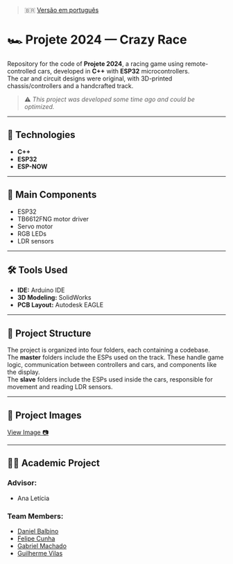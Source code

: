 > 🇧🇷 [Versão em português](./README.pt.md)

# 🏎️ Projete 2024 — Crazy Race

Repository for the code of **Projete 2024**, a racing game using remote-controlled cars, developed in **C++** with **ESP32** microcontrollers.  
The car and circuit designs were original, with 3D-printed chassis/controllers and a handcrafted track.

> ⚠️ *This project was developed some time ago and could be optimized.*

---

## 🔧 Technologies

- **C++**
- **ESP32**
- **ESP-NOW**

---

## 🧩 Main Components

- ESP32  
- TB6612FNG motor driver  
- Servo motor  
- RGB LEDs  
- LDR sensors

---

## 🛠️ Tools Used

- **IDE:** Arduino IDE  
- **3D Modeling:** SolidWorks  
- **PCB Layout:** Autodesk EAGLE

---

## 📁 Project Structure

The project is organized into four folders, each containing a codebase.  
The **master** folders include the ESPs used on the track. These handle game logic, communication between controllers and cars, and components like the display.  
The **slave** folders include the ESPs used inside the cars, responsible for movement and reading LDR sensors.

---

## 📸 Project Images

[View Image 📷](https://github.com/user-attachments/assets/78736e8a-b401-41da-8c11-d6a13a941384)

---

## 👨‍🏫 Academic Project

### Advisor:
- Ana Letícia

### Team Members:
- [Daniel Balbino](https://github.com/Danielbalbino01)  
- [Felipe Cunha](https://github.com/De-Bochi)  
- [Gabriel Machado](https://github.com/MachadoDias)  
- [Guilherme Vilas](https://github.com/Lint-89)
